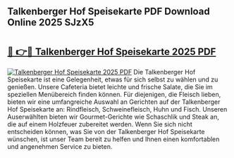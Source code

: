 ## Talkenberger Hof Speisekarte PDF Download Online 2025 SJzX5

# <h2><a href="http://gcbctqc.nevu.top/?p=Talkenberger+Hof+Speisekarte">🔗 👉🔴 Talkenberger Hof Speisekarte 2025 PDF</a></h2>

[![Talkenberger Hof Speisekarte 2025 PDF](https://i.imgur.com/dBaPXMq.png)](http://gcbctqc.nevu.top/?p=Talkenberger+Hof+Speisekarte)
Die Talkenberger Hof Speisekarte ist eine Gelegenheit, etwas für sich selbst zu wählen und zu genießen. Unsere Cafeteria bietet leichte und frische Salate, die Sie im speziellen Menübereich finden können. Für diejenigen, die Fleisch lieben, bieten wir eine umfangreiche Auswahl an Gerichten auf der Talkenberger Hof Speisekarte an: Rindfleisch, Schweinefleisch, Huhn und Fisch. Unseren Auserwählten bieten wir Gourmet-Gerichte wie Schaschlik und Steak an, die auf einem Holzfeuer zubereitet werden. Wenn Sie sich nicht entscheiden können, was Sie von der Talkenberger Hof Speisekarte wünschen, ist unser Team bereit zu helfen und Ihnen einen komfortablen und angenehmen Service zu bieten.
